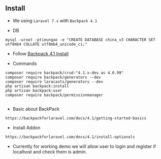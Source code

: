 ## Install

* We using `Laravel 7.x` with `Backpack 4.1`


* DB

`mysql -uroot -ptieungao -e "CREATE DATABASE china_v3 CHARACTER SET utf8mb4 COLLATE utf8mb4_unicode_ci;"`

* Follow [Backpack 4.1 Install](https://backpackforlaravel.com/docs/4.1/installation)

* Commands

```text
composer require backpack/crud:"4.1.x-dev as 4.0.99"
composer require backpack/generators --dev
composer require laracasts/generators --dev
php artisan backpack:install
php artisan backpack:user
composer require backpack/permissionmanager


```

* Basic about BackPack

```text
https://backpackforlaravel.com/docs/4.1/getting-started-basics
```

* Install Addon

`https://backpackforlaravel.com/docs/4.1/install-optionals`

* Currently for working demo we will allow user to login and register if localhost and check them is admin.



